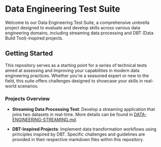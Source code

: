 # Data Engineering Test Suite

Welcome to our Data Engineering Test Suite, a comprehensive umbrella project designed to evaluate and develop skills across various data engineering domains, including streaming data processing and DBT (Data Build Tool)-inspired projects.

## Getting Started

This repository serves as a starting point for a series of technical tests aimed at assessing and improving your capabilities in modern data engineering practices. Whether you're a seasoned expert or new to the field, this suite offers challenges designed to showcase your skills in real-world scenarios.

### Projects Overview

- **Streaming Data Processing Test**: Develop a streaming application that joins two datasets in real-time. More details can be found in [DATA-ENGINEERING-STREAMING.md](DATA-ENGINEERING-STREAMING.md).

- **DBT-Inspired Projects**: Implement data transformation workflows using principles inspired by DBT. Specific challenges and guidelines are provided in their respective markdown files within this repository.
